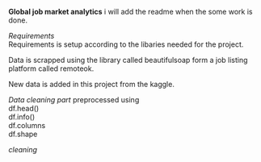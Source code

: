 **Global job market analytics**
i will add the readme when the some work is done.

*Requirements*<br/>
Requirements is setup according to the libaries needed for the project.

Data is scrapped using the library called beautifulsoap form a job listing platform called remoteok.

New data is added in this project from the kaggle.

*Data cleaning part*
preprocessed using </br>
df.head()</br>
df.info()</br>
df.columns</br>
df.shape</br>

*cleaning*
